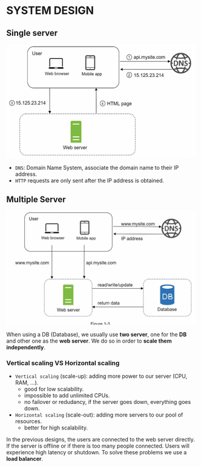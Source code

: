 # SYSTEM DESIGN

## Single server

<img src="images/img1.png" style="height: 300px; width:500px;"/>

* ```DNS```: Domain Name System, associate the domain name to their IP address.
* ```HTTP``` requests are only sent after the IP address is obtained.

## Multiple Server

<img src="images/img2.png" style="height: 300px; width:500px;"/>

When using a DB (Database), we usually use **two server**, one for the **DB** and other one as the **web server**. We do so in order to **scale them independently**.

### Vertical scaling VS Horizontal scaling

* ```Vertical scaling``` (scale-up): adding more power to our server (CPU, RAM, ...).
    * good for low scalability.
    * impossible to add unlimited CPUs.
    * no failover or redudancy, if the server goes down, everything goes down.
* ```Horizontal scaling``` (scale-out): adding more servers to our pool of resources.
    * better for high scalability.

In the previous designs, the users are connected to the web server directly. If the server is offline or if there is too many people connected. Users will experience high latency or shutdown. To solve these problems we use a **load balancer**.
